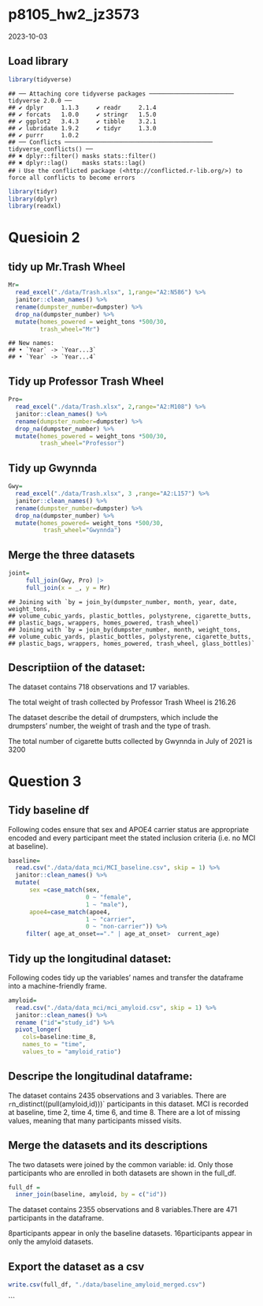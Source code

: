 p8105_hw2_jz3573
================
2023-10-03

## Load library

``` r
library(tidyverse)
```

    ## ── Attaching core tidyverse packages ──────────────────────── tidyverse 2.0.0 ──
    ## ✔ dplyr     1.1.3     ✔ readr     2.1.4
    ## ✔ forcats   1.0.0     ✔ stringr   1.5.0
    ## ✔ ggplot2   3.4.3     ✔ tibble    3.2.1
    ## ✔ lubridate 1.9.2     ✔ tidyr     1.3.0
    ## ✔ purrr     1.0.2     
    ## ── Conflicts ────────────────────────────────────────── tidyverse_conflicts() ──
    ## ✖ dplyr::filter() masks stats::filter()
    ## ✖ dplyr::lag()    masks stats::lag()
    ## ℹ Use the conflicted package (<http://conflicted.r-lib.org/>) to force all conflicts to become errors

``` r
library(tidyr)
library(dplyr)
library(readxl)
```

# Quesioin 2

## tidy up Mr.Trash Wheel

``` r
Mr=
  read_excel("./data/Trash.xlsx", 1,range="A2:N586") %>% 
  janitor::clean_names() %>% 
  rename(dumpster_number=dumpster) %>% 
  drop_na(dumpster_number) %>% 
  mutate(homes_powered = weight_tons *500/30,
         trash_wheel="Mr")
```

    ## New names:
    ## • `Year` -> `Year...3`
    ## • `Year` -> `Year...4`

## Tidy up Professor Trash Wheel

``` r
Pro=
  read_excel("./data/Trash.xlsx", 2,range="A2:M108") %>% 
  janitor::clean_names() %>% 
  rename(dumpster_number=dumpster) %>% 
  drop_na(dumpster_number) %>% 
  mutate(homes_powered = weight_tons *500/30,
         trash_wheel="Professor")
```

## Tidy up Gwynnda

``` r
Gwy=
  read_excel("./data/Trash.xlsx", 3 ,range="A2:L157") %>% 
  janitor::clean_names() %>% 
  rename(dumpster_number=dumpster) %>% 
  drop_na(dumpster_number) %>% 
  mutate(homes_powered= weight_tons *500/30,
          trash_wheel="Gwynnda") 
```

## Merge the three datasets

``` r
joint=
     full_join(Gwy, Pro) |>
     full_join(x = _, y = Mr)
```

    ## Joining with `by = join_by(dumpster_number, month, year, date, weight_tons,
    ## volume_cubic_yards, plastic_bottles, polystyrene, cigarette_butts,
    ## plastic_bags, wrappers, homes_powered, trash_wheel)`
    ## Joining with `by = join_by(dumpster_number, month, weight_tons,
    ## volume_cubic_yards, plastic_bottles, polystyrene, cigarette_butts,
    ## plastic_bags, wrappers, homes_powered, trash_wheel, glass_bottles)`

## Descriptiion of the dataset:

The dataset contains 718 observations and 17 variables.

The total weight of trash collected by Professor Trash Wheel is 216.26

The dataset describe the detail of drumpsters, which include the
drumpsters’ number, the weight of trash and the type of trash.

The total number of cigarette butts collected by Gwynnda in July of 2021
is 3200

# Question 3

## Tidy baseline df

Following codes ensure that sex and APOE4 carrier status are appropriate
encoded and every participant meet the stated inclusion criteria
(i.e. no MCI at baseline).

``` r
baseline=
  read.csv("./data/data_mci/MCI_baseline.csv", skip = 1) %>% 
  janitor::clean_names() %>% 
  mutate(
      sex =case_match(sex,
                      0 ~ "female",
                      1 ~ "male"),
      apoe4=case_match(apoe4,
                      1 ~ "carrier",
                      0 ~ "non-carrier")) %>% 
     filter( age_at_onset=="." | age_at_onset>  current_age)
```

## Tidy up the longitudinal dataset:

Following codes tidy up the variables’ names and transfer the dataframe
into a machine-friendly frame.

``` r
amyloid=
  read.csv("./data/data_mci/mci_amyloid.csv", skip = 1) %>% 
  janitor::clean_names() %>% 
  rename ("id"="study_id") %>% 
  pivot_longer( 
    cols=baseline:time_8, 
    names_to = "time", 
    values_to = "amyloid_ratio") 
```

## Descripe the longitudinal dataframe:

The dataset contains 2435 observations and 3 variables. There are
`r`n_distinct((pull(amyloid,id)))\` participants in this dataset. MCI is
recorded at baseline, time 2, time 4, time 6, and time 8. There are a
lot of missing values, meaning that many participants missed visits.

## Merge the datasets and its descriptions

The two datasets were joined by the common variable: id. Only those
participants who are enrolled in both datasets are shown in the full_df.

``` r
full_df = 
  inner_join(baseline, amyloid, by = c("id"))
```

The dataset contains 2355 observations and 8 variables.There are 471
participants in the dataframe.

8participants appear in only the baseline datasets. 16participants
appear in only the amyloid datasets.

## Export the dataset as a csv

``` r
write.csv(full_df, "./data/baseline_amyloid_merged.csv")
```

\`\`\`
